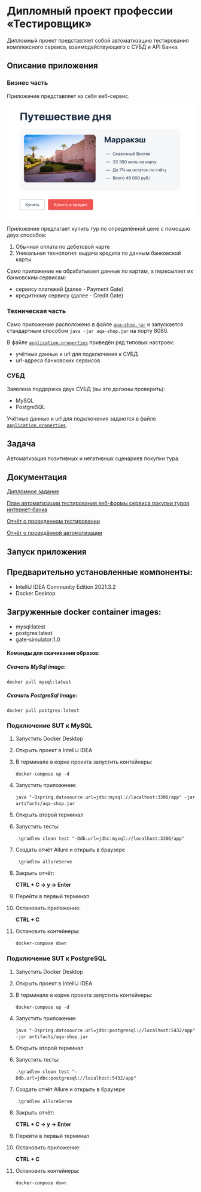 # Дипломный проект профессии «Тестировщик»

Дипломный проект представляет собой автоматизацию тестирования комплексного сервиса, взаимодействующего с СУБД и API Банка.

## Описание приложения

### Бизнес часть

Приложение представляет из себя веб-сервис.

![](pic/service.png)

Приложение предлагает купить тур по определённой цене с помощью двух способов:
1. Обычная оплата по дебетовой карте
1. Уникальная технология: выдача кредита по данным банковской карты

Само приложение не обрабатывает данные по картам, а пересылает их банковским сервисам:
* сервису платежей (далее - Payment Gate)
* кредитному сервису (далее - Credit Gate)


### Техническая часть

Само приложение расположено в файле [`aqa-shop.jar`](aqa-shop.jar) и запускается стандартным способом `java -jar aqa-shop.jar` на порту 8080.

В файле [`application.properties`](application.properties) приведён ряд типовых настроек:
* учётные данные и url для подключения к СУБД
* url-адреса банковских сервисов

### СУБД

Заявлена поддержка двух СУБД (вы это должны проверить):
* MySQL
* PostgreSQL

Учётные данные и url для подключения задаются в файле [`application.properties`](application.properties).

## Задача

Автоматизация позитивных и негативных сценариев покупки тура.

## Документация

[Дипломное задание](https://github.com/netology-code/qa-diploma.git)

[План автоматизации тестирования веб-формы сервиса покупки туров интернет-банка](docs/Plan.md)

[Отчёт о проведенном тестировании](docs/Report.md)

[Отчёт о проведённой автоматизации](docs/Summary.md)

## Запуск приложения

## Предварительно установленные компоненты:
* IntelliJ IDEA Community Edition 2021.3.2
* Docker Desktop 

## Загруженные docker container images:
* mysql:latest
* postgres:latest
* gate-simulator:1.0
#### Команды для скачивания образов:
##### Скачать MySql image:
    docker pull mysql:latest
    
##### Скачать PostgreSql image:
    docker pull postgres:latest

### Подключение SUT к MySQL

1. Запустить Docker Desktop
1. Открыть проект в IntelliJ IDEA
1. В терминале в корне проекта запустить контейнеры:

   `docker-compose up -d`
1. Запустить приложение:

   `java "-Dspring.datasource.url=jdbc:mysql://localhost:3306/app" -jar artifacts/aqa-shop.jar`
1. Открыть второй терминал
1. Запустить тесты:

   `.\gradlew clean test "-Ddb.url=jdbc:mysql://localhost:3306/app"`
1. Создать отчёт Allure и открыть в браузере

   `.\gradlew allureServe`
1. Закрыть отчёт:

   **CTRL + C -> y -> Enter**
1. Перейти в первый терминал
1. Остановить приложение:

   **CTRL + C**
1. Остановить контейнеры:

   `docker-compose down`
   </a>
### Подключение SUT к PostgreSQL

1. Запустить Docker Desktop
1. Открыть проект в IntelliJ IDEA
1. В терминале в корне проекта запустить контейнеры:

   `docker-compose up -d`
1. Запустить приложение:

   `java "-Dspring.datasource.url=jdbc:postgresql://localhost:5432/app" -jar artifacts/aqa-shop.jar`
1. Открыть второй терминал
1. Запустить тесты:

   `.\gradlew clean test "-Ddb.url=jdbc:postgresql://localhost:5432/app"`
1. Создать отчёт Allure и открыть в браузере

   `.\gradlew allureServe`
1. Закрыть отчёт:

   **CTRL + C -> y -> Enter**
1. Перейти в первый терминал
1. Остановить приложение:

   **CTRL + C**
1. Остановить контейнеры:

   `docker-compose down`
   </a>
